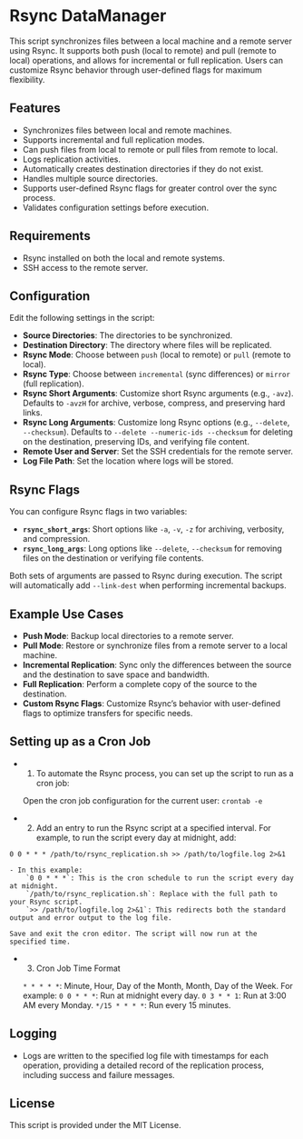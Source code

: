 # Rsync DataManager

This script synchronizes files between a local machine and a remote server using Rsync. It supports both push (local to remote) and pull (remote to local) operations, and allows for incremental or full replication. Users can customize Rsync behavior through user-defined flags for maximum flexibility.

## Features

- Synchronizes files between local and remote machines.
- Supports incremental and full replication modes.
- Can push files from local to remote or pull files from remote to local.
- Logs replication activities.
- Automatically creates destination directories if they do not exist.
- Handles multiple source directories.
- Supports user-defined Rsync flags for greater control over the sync process.
- Validates configuration settings before execution.

## Requirements

- Rsync installed on both the local and remote systems.
- SSH access to the remote server.

## Configuration

Edit the following settings in the script:

- **Source Directories**: The directories to be synchronized.
- **Destination Directory**: The directory where files will be replicated.
- **Rsync Mode**: Choose between `push` (local to remote) or `pull` (remote to local).
- **Rsync Type**: Choose between `incremental` (sync differences) or `mirror` (full replication).
- **Rsync Short Arguments**: Customize short Rsync arguments (e.g., `-avz`). Defaults to `-avzH` for archive, verbose, compress, and preserving hard links.
- **Rsync Long Arguments**: Customize long Rsync options (e.g., `--delete`, `--checksum`). Defaults to `--delete --numeric-ids --checksum` for deleting on the destination, preserving IDs, and verifying file content.
- **Remote User and Server**: Set the SSH credentials for the remote server.
- **Log File Path**: Set the location where logs will be stored.

## Rsync Flags

You can configure Rsync flags in two variables:

- **`rsync_short_args`**: Short options like `-a`, `-v`, `-z` for archiving, verbosity, and compression.
- **`rsync_long_args`**: Long options like `--delete`, `--checksum` for removing files on the destination or verifying file contents.

Both sets of arguments are passed to Rsync during execution. The script will automatically add `--link-dest` when performing incremental backups.

## Example Use Cases

- **Push Mode**: Backup local directories to a remote server.
- **Pull Mode**: Restore or synchronize files from a remote server to a local machine.
- **Incremental Replication**: Sync only the differences between the source and the destination to save space and bandwidth.
- **Full Replication**: Perform a complete copy of the source to the destination.
- **Custom Rsync Flags**: Customize Rsync’s behavior with user-defined flags to optimize transfers for specific needs.

## Setting up as a Cron Job

- 1. To automate the Rsync process, you can set up the script to run as a cron job:

    Open the cron job configuration for the current user:
`crontab -e`

- 2. Add an entry to run the Rsync script at a specified interval. For example, to run the script every day at midnight, add:

`0 0 * * * /path/to/rsync_replication.sh >> /path/to/logfile.log 2>&1`

    - In this example:
        `0 0 * * *`: This is the cron schedule to run the script every day at midnight.
        `/path/to/rsync_replication.sh`: Replace with the full path to your Rsync script.
        `>> /path/to/logfile.log 2>&1`: This redirects both the standard output and error output to the log file.

    Save and exit the cron editor. The script will now run at the specified time.

- 3. Cron Job Time Format

    `* * * * *`: Minute, Hour, Day of the Month, Month, Day of the Week.
    For example:
        `0 0 * * *`: Run at midnight every day.
        `0 3 * * 1`: Run at 3:00 AM every Monday.
        `*/15 * * * *`: Run every 15 minutes.

## Logging

- Logs are written to the specified log file with timestamps for each operation, providing a detailed record of the replication process, including success and failure messages.

## License

This script is provided under the MIT License.
